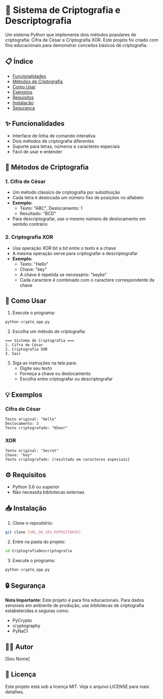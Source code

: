 # 🔐 Sistema de Criptografia e Descriptografia

Um sistema Python que implementa dois métodos populares de criptografia: Cifra de César e Criptografia XOR. Este projeto foi criado com fins educacionais para demonstrar conceitos básicos de criptografia.

## 📋 Índice
- [Funcionalidades](#funcionalidades)
- [Métodos de Criptografia](#métodos-de-criptografia)
- [Como Usar](#como-usar)
- [Exemplos](#exemplos)
- [Requisitos](#requisitos)
- [Instalação](#instalação)
- [Segurança](#segurança)

## ✨ Funcionalidades
- Interface de linha de comando interativa
- Dois métodos de criptografia diferentes
- Suporte para letras, números e caracteres especiais
- Fácil de usar e entender

## 🔑 Métodos de Criptografia

### 1. Cifra de César
- Um método clássico de criptografia por substituição
- Cada letra é deslocada um número fixo de posições no alfabeto
- **Exemplo:**
  - Texto: "ABC", Deslocamento: 1
  - Resultado: "BCD"
- Para descriptografar, use o mesmo número de deslocamento em sentido contrário

### 2. Criptografia XOR
- Usa operação XOR bit a bit entre o texto e a chave
- A mesma operação serve para criptografar e descriptografar
- **Exemplo:**
  - Texto: "Hello"
  - Chave: "key"
  - A chave é repetida se necessário: "keyke"
  - Cada caractere é combinado com o caractere correspondente da chave

## 🚀 Como Usar

1. Execute o programa:
```bash
python crypto_app.py
```

2. Escolha um método de criptografia:
```
=== Sistema de Criptografia ===
1. Cifra de César
2. Criptografia XOR
3. Sair
```

3. Siga as instruções na tela para:
   - Digite seu texto
   - Forneça a chave ou deslocamento
   - Escolha entre criptografar ou descriptografar

## 💡 Exemplos

### Cifra de César
```
Texto original: "Hello"
Deslocamento: 3
Texto criptografado: "Khoor"
```

### XOR
```
Texto original: "Secret"
Chave: "key"
Texto criptografado: [resultado em caracteres especiais]
```

## ⚙️ Requisitos
- Python 3.6 ou superior
- Não necessita bibliotecas externas

## 📥 Instalação
1. Clone o repositório:
```bash
git clone [URL_DO_SEU_REPOSITORIO]
```

2. Entre na pasta do projeto:
```bash
cd CriptografiaDescriptografia
```

3. Execute o programa:
```bash
python crypto_app.py
```

## 🔒 Segurança
**Nota Importante:** Este projeto é para fins educacionais. Para dados sensíveis em ambiente de produção, use bibliotecas de criptografia estabelecidas e seguras como:
- PyCrypto
- cryptography
- PyNaCl

## 👨‍💻 Autor
[Seu Nome]

## 📄 Licença
Este projeto está sob a licença MIT. Veja o arquivo LICENSE para mais detalhes.
